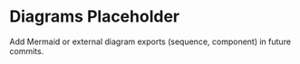 # Diagrams Placeholder

Add Mermaid or external diagram exports (sequence, component) in future commits.
